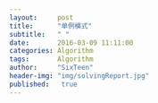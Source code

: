 ```yaml
---
layout:     post
title:      "单例模式"
subtitle:   " "
date:       2016-03-09 11:11:00
categories: Algorithm
tags:       Algorithm
author:     "SixTeen"
header-img: "img/solvingReport.jpg"
published:   true
---
```


